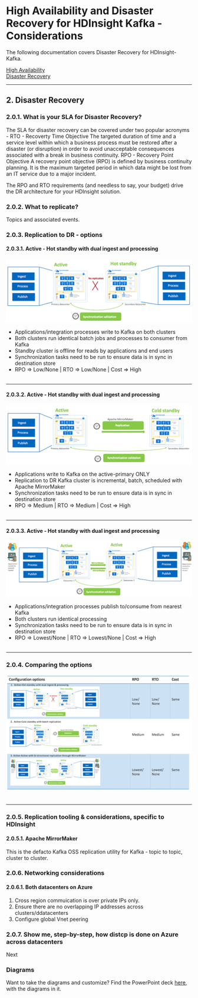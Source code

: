 # High Availability and Disaster Recovery for HDInsight Kafka - Considerations

The following documentation covers Disaster Recovery for HDInsight-Kafka.

[High Availability](README.md#1--high-availability)<br>
[Disaster Recovery](DisasterRecovery.md#2--disaster-recovery)
<hr>

## 2.  Disaster Recovery

### 2.0.1. What is your SLA for Disaster Recovery?
The SLA for disaster recovery can be covered under two popular acronyms -
RTO - Recoverty Time Objective
The targeted duration of time and a service level within which a business process must be restored after a disaster (or disruption) in order to avoid unacceptable consequences associated with a break in business continuity.
RPO - Recovery Point Objective
A recovery point objective (RPO) is defined by business continuity planning. It is the maximum targeted period in which data might be lost from an IT service due to a major incident.


The RPO and RTO requirements (and needless to say, your budget) drive the DR architecture for your HDInsight solution.

### 2.0.2. What to replicate?
Topics and associated events.

### 2.0.3. Replication to DR - options

#### 2.0.3.1. Active - Hot standby with dual ingest and processing

![8-replicate-options-1](images/8-dr-options-1.png)
- Applications/integration processes write to Kafka on both clusters
- Both clusters run identical batch jobs and processes to consumer from Kafka
- Standby cluster is offline for reads by applications and end users
- Synchronization tasks need to be run to ensure data is in sync in destination store
- RPO => Low/None | RTO => Low/None | Cost => High
<br><br>
<hr>



#### 2.0.3.2. Active - Hot standby with dual ingest and processing
![8-replicate-options-2](images/8-dr-options-2.png)
- Applications write to Kafka on the active-primary ONLY
- Replication to DR Kafka cluster is incremental, batch, scheduled with Apache MirrorMaker
- Synchronization tasks need to be run to ensure data is in sync in destination store
- RPO => Medium | RTO => Medium | Cost => High
<br><br>
<hr>


#### 2.0.3.3. Active - Hot standby with dual ingest and processing
![8-replicate-options-3](images/8-dr-options-3.png)
- Applications/integration processes publish to/consume from nearest Kafka
- Both clusters run identical processing
- Synchronization tasks need to be run to ensure data is in sync in destination store
- RPO => Lowest/None | RTO => Lowest/None | Cost => High
<br><br>
<hr>

### 2.0.4. Comparing the options
![8-replicate-options-4](images/8-dr-options-4.png)
<br><br>
<hr>

### 2.0.5. Replication tooling & considerations, specific to HDInsight
#### 2.0.5.1. Apache MirrorMaker
This is the defacto Kafka OSS replication utility for Kafka - topic to topic, cluster to cluster. <br>

### 2.0.6. Networking considerations
#### 2.0.6.1. Both datacenters on Azure
1. Cross region commuication is over private IPs only.
2. Ensure there are no overlapping IP addresses across clusters/ddatacenters
3. Configure global Vnet peering

### 2.0.7. Show me, step-by-step, how distcp is done on Azure across datacenters
Next

### Diagrams
Want to take the diagrams and customize? Find the PowerPoint deck [here](DR-Architecture-Options.pptx), with the diagrams in it.
